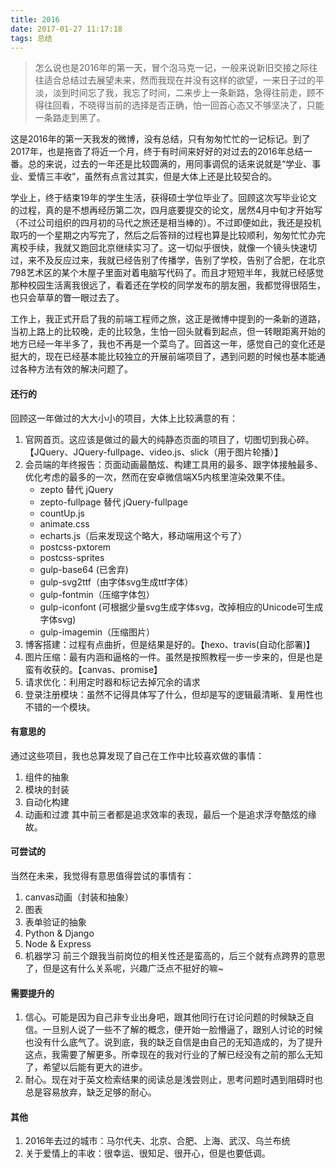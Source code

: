 ```yaml
---
title: 2016
date: 2017-01-27 11:17:18
tags: 总结
---
```


> 怎么说也是2016年的第一天，冒个泡马克一记，一般来说新旧交接之际往往适合总结过去展望未来，然而我现在并没有这样的欲望，一来日子过的平淡，淡到时间忘了我，我忘了时间，二来步上一条新路，急得往前走，顾不得往回看，不晓得当前的选择是否正确，怕一回首心态又不够坚决了，只能一条路走到黑了。

这是2016年的第一天我发的微博，没有总结，只有匆匆忙忙的一记标记。到了2017年，也是拖沓了将近一个月，终于有时间来好好的对过去的2016年总结一番。总的来说，过去的一年还是比较圆满的，用同事调侃的话来说就是“学业、事业、爱情三丰收”，虽然有点言过其实，但是大体上还是比较契合的。

学业上，终于结束19年的学生生活，获得硕士学位毕业了。回顾这次写毕业论文的过程，真的是不想再经历第二次，四月底要提交的论文，居然4月中旬才开始写（不过公司组织的四月初的马代之旅还是相当棒的）。不过即便如此，我还是投机取巧的一个星期之内写完了，然后之后答辩的过程也算是比较顺利，匆匆忙忙办完离校手续，我就又跑回北京继续实习了。这一切似乎很快，就像一个镜头快速切过，来不及反应过来，我就已经告别了传播学，告别了学校，告别了合肥，在北京798艺术区的某个木屋子里面对着电脑写代码了。而且才短短半年，我就已经感觉那种校园生活离我很远了，看着还在学校的同学发布的朋友圈，我都觉得很陌生，也只会草草的瞥一眼过去了。

工作上，我正式开启了我的前端工程师之旅，这正是微博中提到的一条新的道路，当初上路上的比较晚，走的比较急，生怕一回头就看到起点，但一转眼距离开始的地方已经一年半多了，我也不再是一个菜鸟了。回首这一年，感觉自己的变化还是挺大的，现在已经基本能比较独立的开展前端项目了，遇到问题的时候也基本能通过各种方法有效的解决问题了。
#### 还行的
回顾这一年做过的大大小小的项目，大体上比较满意的有：
1. 官网首页。这应该是做过的最大的纯静态页面的项目了，切图切到我心碎。【JQuery、JQuery-fullpage、video.js、slick（用于图片轮播）】
2. 会员端的年终报告：页面动画最酷炫、构建工具用的最多、跟字体接触最多、优化考虑的最多的一次，然而在安卓微信端X5内核里渲染效果不佳。
	- zepto 替代 jQuery
	- zepto-fullpage 替代 jQuery-fullpage
	- countUp.js
	- animate.css
	- echarts.js（后来发现这个略大，移动端用这个亏了）
	- postcss-pxtorem
	- postcss-sprites
	- gulp-base64 (已舍弃)
	- gulp-svg2ttf（由字体svg生成ttf字体）
	- gulp-fontmin（压缩字体包）
	- gulp-iconfont (可根据少量svg生成字体svg，改掉相应的Unicode可生成字体svg)
	- gulp-imagemin（压缩图片）
3. 博客搭建：过程有点曲折，但是结果是好的。【hexo、travis(自动化部署)】
4. 图片压缩：最有内涵和逼格的一件。虽然是按照教程一步一步来的，但是也是蛮有收获的。【canvas、promise】
5. 请求优化：利用定时器和标记去掉冗余的请求
6. 登录注册模块：虽然不记得具体写了什么，但却是写的逻辑最清晰、复用性也不错的一个模块。

#### 有意思的
通过这些项目，我也总算发现了自己在工作中比较喜欢做的事情：
1. 组件的抽象
2. 模块的封装
3. 自动化构建
4. 动画和过渡
其中前三者都是追求效率的表现，最后一个是追求浮夸酷炫的缘故。

#### 可尝试的
当然在未来，我觉得有意思值得尝试的事情有：
1. canvas动画（封装和抽象）
2. 图表
3. 表单验证的抽象
4. Python & Django
5. Node & Express
6. 机器学习
前三个跟我当前岗位的相关性还是蛮高的，后三个就有点跨界的意思了，但是这有什么关系呢，兴趣广泛点不挺好的嘛~

#### 需要提升的
1. 信心。可能是因为自己非专业出身吧，跟其他同行在讨论问题的时候缺乏自信。一旦别人说了一些不了解的概念，便开始一脸懵逼了，跟别人讨论的时候也没有什么底气了。说到底，我的缺乏自信是由自己的无知造成的，为了提升这点，我需要了解更多。所幸现在的我对行业的了解已经没有之前的那么无知了，希望以后能有更大的进步。
2. 耐心。现在对于英文检索结果的阅读总是浅尝则止，思考问题时遇到阻碍时也总是容易放弃，缺乏足够的耐心。

#### 其他
1. 2016年去过的城市：马尔代夫、北京、合肥、上海、武汉、乌兰布统
2. 关于爱情上的丰收：很幸运、很知足、很开心，但是也要低调。
